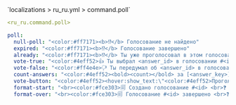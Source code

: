 <!--@include: @/parts/module/command/poll.md#title-->
<!--@include: @/parts/words.md#path--> `localizations > ru_ru.yml > command.poll`

<!--@include: @/parts/module/command/poll.md#explanation-->

<!--@include: @/parts/words.md#edit-->
```yaml
<ru_ru.command.poll>
```

<!--@include: @/parts/words.md#default-->
```yaml
poll:
  null-poll: "<color:#ff7171><b>⁉</b> Голосование не найдено"
  expired: "<color:#ff7171><b>⁉</b> Голосование завершено"
  already: "<color:#ff7171><b>⁉</b> Ты уже проголосовал в этом голосовании"
  vote-true: "<color:#4eff52>👍 Ты выбрал <answer_id> в голосовании #<id>. Всего таких голосов <count>"
  vote-false: "<color:#ff4e4e>🖓 Ты передумал об <answer_id> в голосовании #<id>. Всего таких голосов <count> без тебя"
  count-answers: "<color:#4eff52><bold><count></bold> за [<answer_key>] - <answer_value> <br>"
  vote-button: "<color:#4eff52><hover:show_text:\"<color:#4eff52>Проголосовать за <bold><answer_key>\"><click:run_command:\"/poll vote <id> <number>\">[<answer_key>] - <answer_value> <br>"
  format-start: "<br><color:#fce303>🗐 Создано голосование #<id> <br>❓ <message> <br><answers>"
  format-over: "<br><color:#fce303>🗐 Голосование #<id> завершено <br>❓ <message> <br>Результат: <br><answers>"
```

<!--@include: @/parts/module/command/poll.md#parameters-->
<!--@include: @/parts/module/command/poll.md#localization-->


